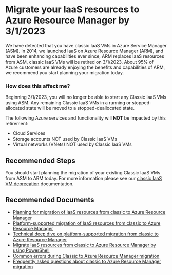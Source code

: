 <properties
    pageTitle="Classic IaaS Deprecation Information"
    description="Your subscription contains classic IaaS VM resources that should be migrated to ARM."
    infoBubbleText="Your subscription contains classic IaaS resources that should be migrated to ARM."
    service="microsoft.compute"
    resource="virtualmachines"
    authors="timbasham"
    ms.author="tibasham"
    displayOrder=""
    articleId="existing-iaas-resources-need-migration"
    diagnosticScenario="classiciaasmigration"
    selfHelpType="diagnostics"
    supportTopicIds="32513964"
    resourceTags="windows,linux"
    productPesIds="14749,15571,15797,16454,16470"
    cloudEnvironments="public,fairfax"
	ownershipId="Compute_VirtualMachines_Content"
/>

# Migrate your IaaS resources to Azure Resource Manager by 3/1/2023

<!--issueDescription-->
We have detected that you have classic IaaS VMs in Azure Service Manager (ASM). In 2014, we launched IaaS on Azure Resource Manager (ARM), and have been enhancing capabilities ever since, ARM replaces IaaS resources from ASM, classic IaaS VMs will be retired on 3/1/2023. About 95% of Azure customers are already enjoying the benefits and capabilities of ARM, we recommend you start planning your migration today. 
<!--/issueDescription-->

### **How does this affect me?** 
Beginning 3/1/2023, you will no longer be able to start any Classic IaaS VMs using ASM. Any remaining Classic IaaS VMs in a running or stopped-allocated state will be moved to a stopped-deallocated state.  

The following Azure services and functionality will **NOT** be impacted by this retirement: 
* Cloud Services
* Storage accounts NOT used by Classic IaaS VMs
* Virtual networks (VNets) NOT used by Classic IaaS VMs 

## **Recommended Steps**
 
You should start planning the migration of your existing Classic IaaS VMs from ASM to ARM today. For more information please see our [classic IaaS VM deprecation](https://docs.microsoft.com/azure/virtual-machines/classic-vm-deprecation) documentation.

## **Recommended Documents**

* [Planning for migration of IaaS resources from classic to Azure Resource Manager](https://docs.microsoft.com/azure/virtual-machines/windows/migration-classic-resource-manager-plan)
* [Platform-supported migration of IaaS resources from classic to Azure Resource Manager](https://docs.microsoft.com/azure/virtual-machines/windows/migration-classic-resource-manager-overview)
* [Technical deep dive on platform-supported migration from classic to Azure Resource Manager](https://docs.microsoft.com/azure/virtual-machines/windows/migration-classic-resource-manager-deep-dive)
* [Migrate IaaS resources from classic to Azure Resource Manager by using PowerShell](https://docs.microsoft.com/azure/virtual-machines/windows/migration-classic-resource-manager-ps)
* [Common errors during Classic to Azure Resource Manager migration](https://docs.microsoft.com/azure/virtual-machines/windows/migration-classic-resource-manager-errors)
* [Frequently asked questions about classic to Azure Resource Manager migration](https://docs.microsoft.com/azure/virtual-machines/windows/migration-classic-resource-manager-faq)
